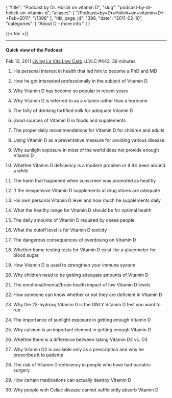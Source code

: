 {
  "title": "Podcast by Dr. Holick on vitamin D",
  "slug": "podcast-by-dr-holick-on-vitamin-d",
  "aliases": [
    "/Podcast+by+Dr+Holick+on+vitamin+D+-+Feb+2011",
    "/1398"
  ],
  "tiki_page_id": 1398,
  "date": "2011-02-10",
  "categories": [
    "About D - more info."
  ]
}

{{< toc >}}

---

#### Quick view of the Podcast

Feb 10, 2011 [Living La Vita Low Carb](http://livinlavidalowcarb.com/blog/the-llvlc-show-episode-442-dr-michael-holick-offers-the-vitamin-d-solution-to-common-health-problems/9942) LLVLC  #442, 39 minutes

1. His personal interest in health that led him to become a PhD and MD

1. How he got interested professionally in the subject of Vitamin D

1. Why Vitamin D has become so popular in recent years

1. Why Vitamin D is referred to as a vitamin rather than a hormone

1. The folly of drinking fortified milk for adequate Vitamin D

1. Good sources of Vitamin D in foods and supplements

1. The proper daily recommendations for Vitamin D for children and adults

1. Using Vitamin D as a preventative measure for avoiding various disease

1. Why sunlight exposure in most of the world does not provide enough Vitamin D

1. Whether Vitamin D deficiency is a modern problem or if it’s been around a while

1. The harm that happened when sunscreen was promoted as healthy

1. If the inexpensive Vitamin D supplements at drug stores are adequate

1. His own personal Vitamin D level and how much he supplements daily

1. What the healthy range for Vitamin D should be for optimal health

1. The daily amounts of Vitamin D required by obese people

1. What the cutoff level is for Vitamin D toxicity

1. The dangerous consequences of overdosing on Vitamin D

1. Whether home testing tests for Vitamin D exist like a glucometer for blood sugar

1. How Vitamin D is used to strengthen your immune system

1. Why children need to be getting adequate amounts of Vitamin D

1. The emotional/mental/brain health impact of low Vitamin D levels

1. How someone can know whether or not they are deficient in Vitamin D

1. Why the 25-hydroxy Vitamin D is the ONLY Vitamin D test you want to run

1. The importance of sunlight exposure in getting enough Vitamin D

1. Why calcium is an important element in getting enough Vitamin D

1. Whether there is a difference between taking Vitamin D2 vs. D3

1. Why Vitamin D2 is available only as a prescription and why he prescribes it to patients

1. The risk of Vitamin D deficiency in people who have had bariatric surgery

1. How certain medications can actually destroy Vitamin D

1. Why people with Celiac disease cannot sufficiently absorb Vitamin D 

